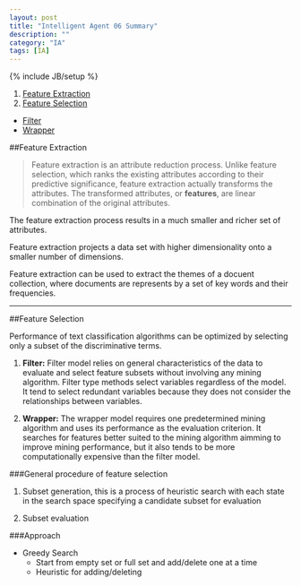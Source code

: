 ```yaml
---
layout: post
title: "Intelligent Agent 06 Summary"
description: ""
category: "IA"
tags: [IA]
---
```

{% include JB/setup %}

1. [Feature Extraction](#extraction)
2. [Feature Selection](#selection)
  - [Filter](#filter)
  - [Wrapper](#wrapper)

<!--more-->

##Feature Extraction <a id="extraction"></a>

> Feature extraction is an attribute reduction process. Unlike feature selection, which ranks the existing attributes according to their
predictive significance, feature extraction actually transforms the attributes. The transformed attributes, or **features**, are linear
combination of the original attributes.

The feature extraction process results in a much smaller and richer set of attributes.

Feature extraction projects a data set with higher dimensionality onto a smaller number of dimensions. 

Feature extraction can be used to extract the themes of a docuent collection, where documents are represents by a set of key words and 
their frequencies. 

---

##Feature Selection <a id="selection"></a>

Performance of text classification algorithms can be optimized by selecting only a subset of the discriminative terms.

1. **Filter:** <a id="filter"></a>
   Filter model relies on general characteristics of the data to evaluate and select feature subsets without involving any mining 
   algorithm. Filter type methods select variables regardless of the model. It tend to select redundant variables because they does 
   not consider the relationships between variables.

2. **Wrapper:** <a id="wrapper"></a>
   The wrapper model requires one predetermined mining algorithm and uses its performance as the evaluation criterion. It searches 
   for features better suited to the mining algorithm aimming to improve mining performance, but it also tends to be more 
   computationally expensive than the filter model.

###General procedure of feature selection

1. Subset generation, this is a process of heuristic search with each state in the search space specifying a candidate subset for
evaluation

2. Subset evaluation

###Approach
+ Greedy Search
  - Start from empty set or full set and add/delete one at a time
  - Heuristic for adding/deleting


